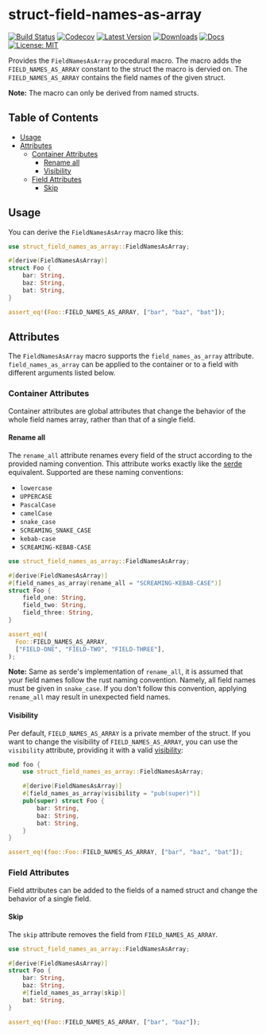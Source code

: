 # struct-field-names-as-array

[![Build Status](https://github.com/jofas/struct_field_names_as_array/actions/workflows/build.yml/badge.svg)](https://github.com/jofas/struct_field_names_as_array/actions/workflows/build.yml)
[![Codecov](https://codecov.io/gh/jofas/struct_field_names_as_array/branch/master/graph/badge.svg?token=69YKZ1JIBK)](https://codecov.io/gh/jofas/struct_field_names_as_array)
[![Latest Version](https://img.shields.io/crates/v/struct-field-names-as-array.svg)](https://crates.io/crates/struct-field-names-as-array)
[![Downloads](https://img.shields.io/crates/d/struct-field-names-as-array?label=downloads)](https://crates.io/crates/struct-field-names-as-array)
[![Docs](https://img.shields.io/badge/docs-latest-blue.svg)](https://docs.rs/struct-field-names-as-array/latest/struct_field_names_as_array)
[![License: MIT](https://img.shields.io/badge/License-MIT-blue.svg)](https://opensource.org/licenses/MIT)

Provides the `FieldNamesAsArray` procedural macro.
The macro adds the `FIELD_NAMES_AS_ARRAY` constant to the struct the
macro is dervied on.
The `FIELD_NAMES_AS_ARRAY` contains the field names of the given 
struct.

**Note:** The macro can only be derived from named structs.

## Table of Contents

<!--ts-->
   * [Usage](#usage)
   * [Attributes](#attributes)
      * [Container Attributes](#container-attributes)
         * [Rename all](#rename-all)
         * [Visibility](#visibility)
      * [Field Attributes](#field-attributes)
         * [Skip](#skip)
<!--te-->

## Usage

You can derive the `FieldNamesAsArray` macro like this:

```rust
use struct_field_names_as_array::FieldNamesAsArray;

#[derive(FieldNamesAsArray)]
struct Foo {
    bar: String,
    baz: String,
    bat: String,
}

assert_eq!(Foo::FIELD_NAMES_AS_ARRAY, ["bar", "baz", "bat"]);
```

## Attributes

The `FieldNamesAsArray` macro supports the
`field_names_as_array` attribute.
`field_names_as_array` can be applied to the container or to a field
with different arguments listed below.

### Container Attributes

Container attributes are global attributes that change the behavior
of the whole field names array, rather than that of a single field.

#### Rename all

The `rename_all` attribute renames every field of the struct according
to the provided naming convention.
This attribute works exactly like the [serde][serde_rename_all]
equivalent.
Supported are these naming conventions:
  - `lowercase`
  - `UPPERCASE`
  - `PascalCase`
  - `camelCase`
  - `snake_case`
  - `SCREAMING_SNAKE_CASE`
  - `kebab-case`
  - `SCREAMING-KEBAB-CASE`

```rust
use struct_field_names_as_array::FieldNamesAsArray;

#[derive(FieldNamesAsArray)]
#[field_names_as_array(rename_all = "SCREAMING-KEBAB-CASE")]
struct Foo {
    field_one: String,
    field_two: String,
    field_three: String,
}

assert_eq!(
  Foo::FIELD_NAMES_AS_ARRAY, 
  ["FIELD-ONE", "FIELD-TWO", "FIELD-THREE"],
);
```

**Note:** Same as serde's implementation of `rename_all`, it is
assumed that your field names follow the rust naming convention.
Namely, all field names must be given in `snake_case`.
If you don't follow this convention, applying `rename_all` may result in 
unexpected field names.

#### Visibility

Per default, `FIELD_NAMES_AS_ARRAY` is a private member of the struct. 
If you want to change the visibility of `FIELD_NAMES_AS_ARRAY`, you can use the 
`visibility` attribute, providing it with a valid 
[visibility](https://doc.rust-lang.org/reference/visibility-and-privacy.html):

```rust
mod foo {
    use struct_field_names_as_array::FieldNamesAsArray;

    #[derive(FieldNamesAsArray)]
    #[field_names_as_array(visibility = "pub(super)")]
    pub(super) struct Foo {
        bar: String,
        baz: String,
        bat: String,
    }
}

assert_eq!(foo::Foo::FIELD_NAMES_AS_ARRAY, ["bar", "baz", "bat"]);
```

### Field Attributes

Field attributes can be added to the fields of a named struct and 
change the behavior of a single field.

#### Skip

The `skip` attribute removes the field from `FIELD_NAMES_AS_ARRAY`.

```rust
use struct_field_names_as_array::FieldNamesAsArray;

#[derive(FieldNamesAsArray)]
struct Foo {
    bar: String,
    baz: String,
    #[field_names_as_array(skip)]
    bat: String,
}

assert_eq!(Foo::FIELD_NAMES_AS_ARRAY, ["bar", "baz"]);
```

[serde_rename_all]: https://serde.rs/container-attrs.html#rename_all
